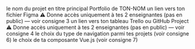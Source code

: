 le nom du projet en titre principal Portfolio de TON-NOM
un lien vers ton fichier Figma
⚠️ Donne accès uniquement à tes 2 enseignantes (pas en public) — voir consigne 3
un lien vers ton tableau Trello ou GitHub Project
⚠️ Donne accès uniquement à tes 2 enseignantes (pas en public) — voir consigne 4
le choix du type de navigation parmi tes projets (voir consigne 6)
le choix de ta composante Vue.js (voir consigne 7)
